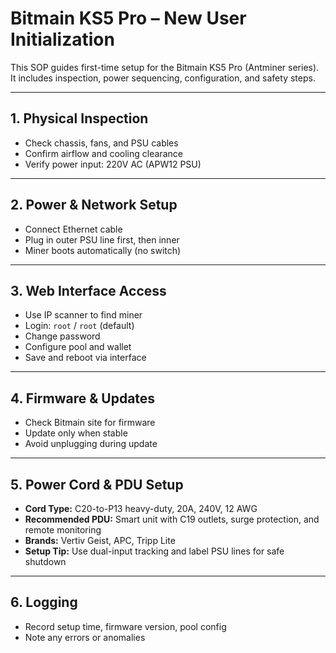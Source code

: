 # Bitmain KS5 Pro – New User Initialization

This SOP guides first-time setup for the Bitmain KS5 Pro (Antminer series). It includes inspection, power sequencing, configuration, and safety steps.

---

## 1. Physical Inspection
- Check chassis, fans, and PSU cables  
- Confirm airflow and cooling clearance  
- Verify power input: 220V AC (APW12 PSU)

---

## 2. Power & Network Setup
- Connect Ethernet cable  
- Plug in outer PSU line first, then inner  
- Miner boots automatically (no switch)

---

## 3. Web Interface Access
- Use IP scanner to find miner  
- Login: `root` / `root` (default)  
- Change password  
- Configure pool and wallet  
- Save and reboot via interface

---

## 4. Firmware & Updates
- Check Bitmain site for firmware  
- Update only when stable  
- Avoid unplugging during update

---

## 5. Power Cord & PDU Setup
- **Cord Type:** C20-to-P13 heavy-duty, 20A, 240V, 12 AWG  
- **Recommended PDU:** Smart unit with C19 outlets, surge protection, and remote monitoring  
- **Brands:** Vertiv Geist, APC, Tripp Lite  
- **Setup Tip:** Use dual-input tracking and label PSU lines for safe shutdown

---

## 6. Logging
- Record setup time, firmware version, pool config  
- Note any errors or anomalies
